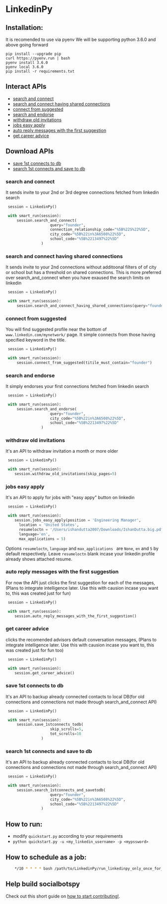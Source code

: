 # LinkedinPy


## Installation:
It is recomended to use via pyenv We will be supporting python 3.6.0 and above going forward

```
pip install --upgrade pip
curl https://pyenv.run | bash
pyenv install 3.6.0
pyenv local 3.6.0
pip install -r requirements.txt
```

##  Interact APIs
  - [search and connect](#search-and-connect)
  - [search and connect having shared connections](#search-and-connect-having-shared-connections)
  - [connect from suggested](#connect-from-suggested)
  - [search and endorse](#search-and-endorse)
  - [withdraw old invitations](#withdraw-old-invitations)
  - [jobs easy apply](#jobs-easy-apply)
  - [auto reply messages with the first suggestion](#auto-reply-messages-with-the-first-suggestion)
  - [get career advice](#get_career_advice)

##  Download APIs
  - [save 1st connects to db](#save-1st-connects-to-db)
  - [search 1st connects and save to db](#search-1st-connects-and-save-to-db)

### search and connect
 
It sends invite to your 2nd or 3rd degree connections fetched from linkedin search

```python
 session = LinkedinPy()

 with smart_run(session):
     session.search_and_connect(
                    query="founder",
                    connection_relationship_code="%5B%22S%22%5D",
                    city_code="%5B%22in%3A6508%22%5D",
                    school_code="%5B%2213497%22%5D"
                )
 ```

### search and connect having shared connections
 
It sends invite to your 2nd connections without additoonal filters of of city or school but has a threshold on shared connections. This is more preferred over search_and_connect when you have exaused the search limits on linkedin

```python
 session = LinkedinPy()

 with smart_run(session):
     session.search_and_connect_having_shared_connections(query="founder", connection_threshold=100)
 ```

### connect from suggested

You will find suggested profile near the bottom of `www.linkedin.com/mynetwork/` page.
It simple connects from those having specified keyword in the title.

```python
 session = LinkedinPy()

 with smart_run(session):
     session.connect_from_suggested(titile_must_contain="founder")
```

### search and endorse

It simply endorses your first connections fetched from linkedin search

```python
 session = LinkedinPy()

 with smart_run(session):
     session.search_and_endorse(
                    query="founder",
                    city_code="%5B%22in%3A6508%22%5D",
                    school_code="%5B%2213497%22%5D"
                )
 ```

### withdraw old invitations

It's an API to withdraw invitation a month or more older
 
```python
 session = LinkedinPy()

 with smart_run(session):
    session.withdraw_old_invitations(skip_pages=5)
 ```

### jobs easy apply

It's an API to apply for jobs with "easy appy" button on linkedin
```python
 session = LinkedinPy()

 with smart_run(session):
    session.jobs_easy_apply(position = 'Engineering Manager', 
      location = 'United States',
      resumeloctn = '/Users/ishandutta2007/Downloads/IshanDutta.big.pdf',
      language='en',
      max_applications = 5)
 ```
 Options `resumeloctn`, `language` and `max_applications ` are `None`, `en` and `5` by default respectively.
 Leave `resumeloctn` blank incase your linkedin profile already shows attached resume.

### auto reply messages with the first suggestion
For now the API just clicks the first suggestion for each of the messages, (Plans to integrate intelligence later. Use this with causion incase you want to, this was created just for fun)

```python
 session = LinkedinPy()

 with smart_run(session):
    session.auto_reply_messages_with_the_first_suggestion()
 ```

### get career advice
clicks the recomended advisors default conversation messages, (Plans to integrate intelligence later. Use this with causion incase you want to, this was created just for fun too)

```python
 session = LinkedinPy()

 with smart_run(session):
    session.get_career_advice()
 ```


### save 1st connects to db

It's an API to backup already connected contacts to local DB(for old connections and connections not made through search_and_connect API)
 
```python
 session = LinkedinPy()

 with smart_run(session):
     session.save_1stconnects_todb(
                    skip_scrolls=5,
                    tot_scrolls=10
                )
 ```

### search 1st connects and save to db

It's an API to backup already connected contacts to local DB(for old connections and connections not made through search_and_connect API)
 
```python
 session = LinkedinPy()

 with smart_run(session):
     session.search_1stconnects_and_savetodb(
                    query="founder",
                    city_code="%5B%22in%3A6508%22%5D",
                    school_code="%5B%2213497%22%5D"
                )
 ```

## How to run:

 -  modify `quickstart.py` according to your requirements
 -  `python quickstart.py -u <my_linkedin_username> -p <mypssword>`

## How to schedule as a job:

```bash
    */10 * * * * bash /path/to/LinkedinPy/run_linkedinpy_only_once_for_mac.sh /path/to/LinkedinPy/quickstart.py $USERNAME $PASSWORD
```


## Help build socialbotspy
Check out this short guide on [how to start contributing!](https://github.com/InstaPy/instapy-docs/blob/master/CONTRIBUTORS.md).

